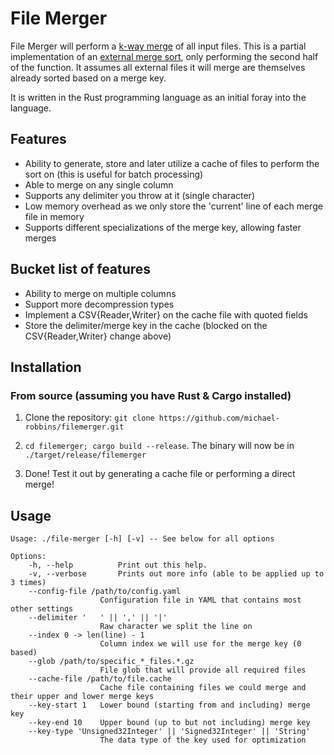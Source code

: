 # File Merger

File Merger will perform a [k-way merge](https://en.wikipedia.org/wiki/Merge_algorithm#K-way_merging) of all input files. This is a partial implementation of an [external merge sort](https://en.wikipedia.org/wiki/External_sorting#External_merge_sort), only performing the second half of the function. It assumes all external files it will merge are themselves already sorted based on a merge key.

It is written in the Rust programming language as an initial foray into the language.

## Features
* Ability to generate, store and later utilize a cache of files to perform the sort on (this is useful for batch processing)
* Able to merge on any single column
* Supports any delimiter you throw at it (single character)
* Low memory overhead as we only store the 'current' line of each merge file in memory
* Supports different specializations of the merge key, allowing faster merges

## Bucket list of features
* Ability to merge on multiple columns
* Support more decompression types
* Implement a CSV{Reader,Writer} on the cache file with quoted fields
* Store the delimiter/merge key in the cache (blocked on the CSV{Reader,Writer} change above)

## Installation
### From source (assuming you have Rust & Cargo installed)
1. Clone the repository: ```git clone https://github.com/michael-robbins/filemerger.git```

2. ```cd filemerger; cargo build --release```. The binary will now be in ```./target/release/filemerger```

3. Done! Test it out by generating a cache file or performing a direct merge!

## Usage
    Usage: ./file-merger [-h] [-v] -- See below for all options

    Options:
        -h, --help          Print out this help.
        -v, --verbose       Prints out more info (able to be applied up to 3 times)
        --config-file /path/to/config.yaml
                        Configuration file in YAML that contains most other settings
        --delimiter '	' || ',' || '|'
                        Raw character we split the line on
        --index 0 -> len(line) - 1
                        Column index we will use for the merge key (0 based)
        --glob /path/to/specific_*_files.*.gz
                        File glob that will provide all required files
        --cache-file /path/to/file.cache
                        Cache file containing files we could merge and their upper and lower merge keys
        --key-start 1   Lower bound (starting from and including) merge key
        --key-end 10    Upper bound (up to but not including) merge key
        --key-type 'Unsigned32Integer' || 'Signed32Integer' || 'String'
                        The data type of the key used for optimization
